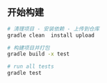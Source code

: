 ## 开始构建

``` bash
# 清理项目 - 安装依赖 - 上传到仓库
gradle clean  install upload

# 构建项目并打包
gradle build -x test

# run all tests
gradle test
```